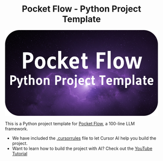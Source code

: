 <h1 align="center">Pocket Flow - Python Project Template</h1>

<p align="center">
  <img 
    src="./assets/banner.png" width="600"
  />
</p>
    
This is a Python project template for [Pocket Flow](https://github.com/The-Pocket/PocketFlow), a 100-line LLM framework.

- We have included the [.cursorrules](.cursorrules) file to let Cursor AI help you build the project.
- Want to learn how to build the project with AI? Check out the [YouTube Tutorial](https://www.youtube.com/@ZacharyLLM?sub_confirmation=1)
